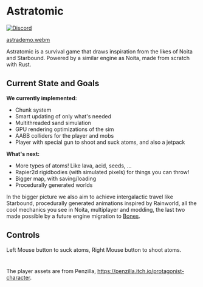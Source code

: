 # Astratomic

[![Discord](https://img.shields.io/discord/865004050357682246?logo=discord&logoColor=white)](https://discord.gg/JFhxYBvxR8) 

[astrademo.webm](https://github.com/Zac8668/astratomic/assets/78173025/f079acdc-9e1f-4636-b39b-6b358de71f11)


Astratomic is a survival game that draws inspiration from the likes of Noita and Starbound.
Powered by a similar engine as Noita, made from scratch with Rust.

## Current State and Goals

**We currently implemented:**
  - Chunk system
  - Smart updating of only what's needed
  - Multithreaded sand simulation
  - GPU rendering optimizations of the sim
  - AABB colliders for the player and mobs
  - Player with special gun to shoot and suck atoms, and also a jetpack

**What's next:**
  - More types of atoms! Like lava, acid, seeds, ...
  - Rapier2d rigidbodies (with simulated pixels) for things you can throw!
  - Bigger map, with saving/loading
  - Procedurally generated worlds
  
In the bigger picture we also aim to achieve intergalactic travel like Starbound, procedurally generated animations inspired by Rainworld, all the cool mechanics you see in Noita, multiplayer and modding, the last two made possible by a future engine migration to [Bones](https://github.com/fishfolk/bones/).

## Controls
Left Mouse button to suck atoms, Right Mouse button to shoot atoms.

#

The player assets are from Penzilla, https://penzilla.itch.io/protagonist-character.
